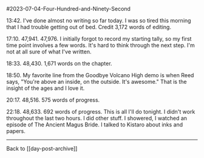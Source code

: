 #2023-07-04-Four-Hundred-and-Ninety-Second

13:42.  I've done almost no writing so far today.  I was so tired this morning that I had trouble getting out of bed.  Credit 3,172 words of editing.

17:10.  47,941.  47,976.  I initially forgot to record my starting tally, so my first time point involves a few words.  It's hard to think through the next step.  I'm not at all sure of what I've written.

18:33.  48,430.  1,671 words on the chapter.

18:50.  My favorite line from the Goodbye Volcano High demo is when Reed says, "You're above an inside, on the outside.  It's awesome."  That is the insight of the ages and I love it.

20:17.  48,516.  575 words of progress.

22:18.  48,633.  692 words of progress.  This is all I'll do tonight.  I didn't work throughout the last two hours.  I did other stuff.  I showered, I watched an episode of The Ancient Magus Bride.  I talked to Kistaro about inks and papers.

---
Back to [[day-post-archive]]